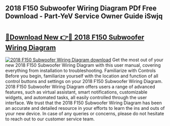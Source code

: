 ## 2018 F150 Subwoofer Wiring Diagram PDf Free Download - Part-YeV Service Owner Guide iSwjq

# <h2><a href="http://dfscdu8.blite.top/?on=2018+F150+Subwoofer+Wiring+Diagram">🔗Download New 👉🔴 2018 F150 Subwoofer Wiring Diagram</a></h2>

[![2018 F150 Subwoofer Wiring Diagram download](https://i.imgur.com/lujVjoI.png)](http://dfscdu8.blite.top/?on=2018+F150+Subwoofer+Wiring+Diagram)
Get the most out of your new 2018 F150 Subwoofer Wiring Diagram with this user manual, covering everything from installation to troubleshooting. Familiarize with Controls Before you begin, familiarize yourself with the location and function of all control buttons and settings on your 2018 F150 Subwoofer Wiring Diagram. 2018 F150 Subwoofer Wiring Diagram offers users a range of advanced features, such as virtual assistant, smart notifications, customizable widgets, and automated tasks, all easily controlled through the user interface. We trust that the 2018 F150 Subwoofer Wiring Diagram has been an accurate and detailed resource in your efforts to learn the ins and outs of your new device. In case of any queries or concerns, please do not hesitate to reach out to our customer service team.
